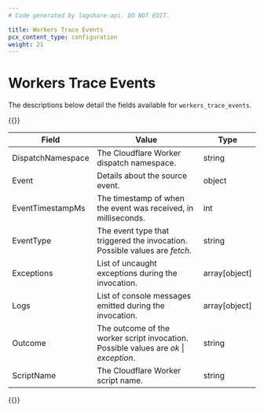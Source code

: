 ```yaml
---
# Code generated by logshare-api. DO NOT EDIT.

title: Workers Trace Events
pcx_content_type: configuration
weight: 21
---
```


# Workers Trace Events

The descriptions below detail the fields available for `workers_trace_events`.

{{<table-wrap>}}

| Field | Value | Type |
| -- | -- | -- |
| DispatchNamespace | The Cloudflare Worker dispatch namespace. | string |
| Event | Details about the source event. | object |
| EventTimestampMs | The timestamp of when the event was received, in milliseconds. | int |
| EventType | The event type that triggered the invocation. <br />Possible values are <em>fetch</em>. | string |
| Exceptions | List of uncaught exceptions during the invocation. | array[object] |
| Logs | List of console messages emitted during the invocation. | array[object] |
| Outcome | The outcome of the worker script invocation. <br />Possible values are <em>ok</em> \| <em>exception</em>. | string |
| ScriptName | The Cloudflare Worker script name. | string |

{{</table-wrap>}}
